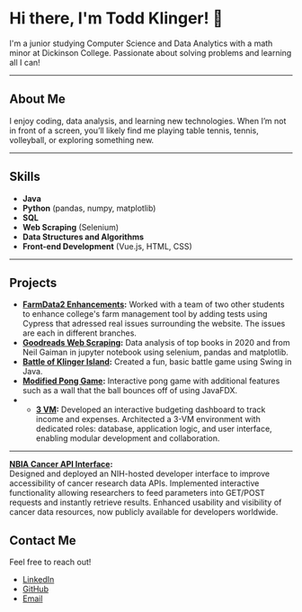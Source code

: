 # Hi there, I'm Todd Klinger! 👋

I'm a junior studying Computer Science and Data Analytics with a math minor at Dickinson College. Passionate about solving problems and learning all I can!

---

## About Me
I enjoy coding, data analysis, and learning new technologies. When I’m not in front of a screen, you’ll likely find me playing table tennis, tennis, volleyball, or exploring something new.

---

## Skills
- **Java**
- **Python** (pandas, numpy, matplotlib)
- **SQL**
- **Web Scraping** (Selenium)
- **Data Structures and Algorithms**
- **Front-end Development** (Vue.js, HTML, CSS)

---

## Projects
- **[FarmData2 Enhancements](https://github.com/XxToddTheGodxX/FD2School-FarmData2/branches):** Worked with a team of two other students to enhance college's farm management tool by adding tests using Cypress that adressed real issues surrounding the website. The issues are each in different branches.
- **[Goodreads Web Scraping](https://github.com/Toddthegod1/GoodreadsWebscraping):** Data analysis of top books in 2020 and from Neil Gaiman in jupyter notebook using selenium, pandas and matplotlib.
- **[Battle of Klinger Island](https://github.com/Toddthegod1/GameDevelopment):** Created a fun, basic battle game using Swing in Java.
- **[Modified Pong Game](https://github.com/Toddthegod1/PaddleWars):** Interactive pong game with additional features such as a wall that the ball bounces off of using JavaFDX.
- - **[3 VM](https://github.com/Toddthegod1/3VMProjectPublic):** 
Developed an interactive budgeting dashboard to track income and expenses. Architected a 3-VM environment with dedicated roles: database, application logic, and user interface, enabling modular development and collaboration. 
---
**[NBIA Cancer API Interface](hhttps://cbiit.github.io/NBIA-TCIA/#/):**  
Designed and deployed an NIH-hosted developer interface to improve accessibility of cancer research data APIs. Implemented interactive functionality allowing researchers to feed parameters into GET/POST requests and instantly retrieve results. Enhanced usability and visibility of cancer data resources, now publicly available for developers worldwide.
## Contact Me
Feel free to reach out!

- [LinkedIn](https://www.linkedin.com/in/todd-klinger-35b576269/)
- [GitHub](https://github.com/Toddthegod1)
- [Email](mailto:toddjek@icloud.com)
